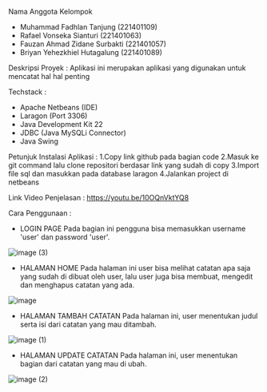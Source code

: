 Nama Anggota Kelompok
- Muhammad Fadhlan Tanjung (221401109)
- Rafael Vonseka Sianturi (221401063)
- Fauzan Ahmad Zidane Surbakti (221401057)
- Briyan Yehezkhiel Hutagalung (221401089)

Deskripsi Proyek :
Aplikasi ini merupakan aplikasi yang digunakan untuk mencatat hal hal penting

Techstack :
- Apache Netbeans (IDE)
- Laragon (Port 3306)
- Java Development Kit 22
- JDBC (Java MySQLi Connector)
- Java Swing

Petunjuk Instalasi Aplikasi :
1.Copy link github pada bagian code
2.Masuk ke git command lalu clone repositori berdasar link yang sudah di copy
3.Import file sql dan masukkan pada database laragon
4.Jalankan project di netbeans


Link Video Penjelasan :
https://youtu.be/10OQnVktYQ8

Cara Penggunaan :

  + LOGIN PAGE
Pada bagian ini pengguna bisa memasukkan username 'user' dan password 'user'.

  ![image (3)](https://github.com/narwha10/UAS_PBO_NA/assets/114417476/66cfb5cc-d81e-479c-9940-293e79019741)

  + HALAMAN HOME
Pada halaman ini user bisa melihat catatan apa saja yang sudah di dibuat oleh user, lalu user juga bisa membuat, mengedit dan menghapus catatan yang ada.

  ![image](https://github.com/narwha10/UAS_PBO_NA/assets/114417476/320846cf-416a-418d-8420-b459dc180ddd)

  + HALAMAN TAMBAH CATATAN
Pada halaman ini, user menentukan judul serta isi dari catatan yang mau ditambah. 

  ![image (1)](https://github.com/narwha10/UAS_PBO_NA/assets/114417476/da797da2-b4cb-4f67-9fc2-bc86c01911fd)

  + HALAMAN UPDATE CATATAN
Pada halaman ini, user menentukan bagian dari catatan yang mau di ubah.

  ![image (2)](https://github.com/narwha10/UAS_PBO_NA/assets/114417476/df759251-b2d0-40fa-adc5-58ed13f88a9c)



